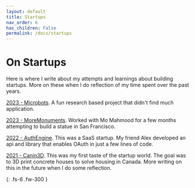 ```yaml
---
layout: default
title: Startups
nav_order: 6
has_children: False
permalink: /docs/startups
---
```


# On Startups

Here is where I write about my attempts and learnings about building startups. More on these when I do reflection of my time spent over the past years.

[2023 - Microbots]({{site.baseurl}}/).
A fun research based project that didn't find much application.

[2023 - MoreMonuments]({{site.baseurl}}/).
Worked with Mo Mahmood for a few months attempting to build a statue in San Francisco.

[2022 - AuthEngine]({{site.baseurl}}/).
This was a SaaS startup. My friend Alex developed an api and library that enables OAuth in just a few lines of code. 

[2021 - Canin3D]({{site.baseurl}}/).
This was my first taste of the startup world. The goal was to 3D print concrete houses to solve housing in Canada. More writing on this in the future when I do some reflection.

{: .fs-6 .fw-300 }